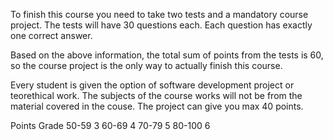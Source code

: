 To finish this course you need to take two tests and a mandatory course project.
The tests will have 30 questions each. Each question has exactly one correct answer.

Based on the above information, the total sum of points from the tests is 60, so the 
course project is the only way to actually finish this course.

Every student is given the option of software development project or teorethical work.
The subjects of the course works will not be from the material covered in the couse.
The project can give you max 40 points.

  Points	Grade
  50-59     3
  60-69     4
  70-79	    5
  80-100    6
